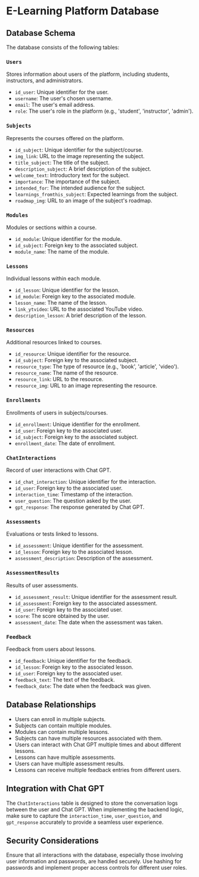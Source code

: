 # E-Learning Platform Database

## Database Schema

The database consists of the following tables:

### `Users`

Stores information about users of the platform, including students, instructors, and administrators.

- `id_user`: Unique identifier for the user.
- `username`: The user's chosen username.
- `email`: The user's email address.
- `role`: The user's role in the platform (e.g., 'student', 'instructor', 'admin').

### `Subjects`

Represents the courses offered on the platform.

- `id_subject`: Unique identifier for the subject/course.
- `img_link`: URL to the image representing the subject.
- `title_subject`: The title of the subject.
- `description_subject`: A brief description of the subject.
- `welcome_text`: Introductory text for the subject.
- `importance`: The importance of the subject.
- `intended_for`: The intended audience for the subject.
- `learnings_fromthis_subject`: Expected learnings from the subject.
- `roadmap_img`: URL to an image of the subject's roadmap.

### `Modules`

Modules or sections within a course.

- `id_module`: Unique identifier for the module.
- `id_subject`: Foreign key to the associated subject.
- `module_name`: The name of the module.

### `Lessons`

Individual lessons within each module.

- `id_lesson`: Unique identifier for the lesson.
- `id_module`: Foreign key to the associated module.
- `lesson_name`: The name of the lesson.
- `link_ytvideo`: URL to the associated YouTube video.
- `description_lesson`: A brief description of the lesson.

### `Resources`

Additional resources linked to courses.

- `id_resource`: Unique identifier for the resource.
- `id_subject`: Foreign key to the associated subject.
- `resource_type`: The type of resource (e.g., 'book', 'article', 'video').
- `resource_name`: The name of the resource.
- `resource_link`: URL to the resource.
- `resource_img`: URL to an image representing the resource.

### `Enrollments`

Enrollments of users in subjects/courses.

- `id_enrollment`: Unique identifier for the enrollment.
- `id_user`: Foreign key to the associated user.
- `id_subject`: Foreign key to the associated subject.
- `enrollment_date`: The date of enrollment.

### `ChatInteractions`

Record of user interactions with Chat GPT.

- `id_chat_interaction`: Unique identifier for the interaction.
- `id_user`: Foreign key to the associated user.
- `interaction_time`: Timestamp of the interaction.
- `user_question`: The question asked by the user.
- `gpt_response`: The response generated by Chat GPT.

### `Assessments`

Evaluations or tests linked to lessons.

- `id_assessment`: Unique identifier for the assessment.
- `id_lesson`: Foreign key to the associated lesson.
- `assessment_description`: Description of the assessment.

### `AssessmentResults`

Results of user assessments.

- `id_assessment_result`: Unique identifier for the assessment result.
- `id_assessment`: Foreign key to the associated assessment.
- `id_user`: Foreign key to the associated user.
- `score`: The score obtained by the user.
- `assessment_date`: The date when the assessment was taken.

### `Feedback`

Feedback from users about lessons.

- `id_feedback`: Unique identifier for the feedback.
- `id_lesson`: Foreign key to the associated lesson.
- `id_user`: Foreign key to the associated user.
- `feedback_text`: The text of the feedback.
- `feedback_date`: The date when the feedback was given.

## Database Relationships

- Users can enroll in multiple subjects.
- Subjects can contain multiple modules.
- Modules can contain multiple lessons.
- Subjects can have multiple resources associated with them.
- Users can interact with Chat GPT multiple times and about different lessons.
- Lessons can have multiple assessments.
- Users can have multiple assessment results.
- Lessons can receive multiple feedback entries from different users.

## Integration with Chat GPT

The `ChatInteractions` table is designed to store the conversation logs between the user and Chat GPT. When implementing the backend logic, make sure to capture the `interaction_time`, `user_question`, and `gpt_response` accurately to provide a seamless user experience.

## Security Considerations

Ensure that all interactions with the database, especially those involving user information and passwords, are handled securely. Use hashing for passwords and implement proper access controls for different user roles.
